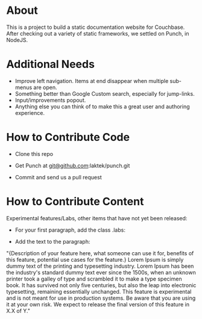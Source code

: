 About
==========
This is a project to build a static documentation website for Couchbase. After checking out a variety of static frameworks, we 
settled on Punch, in NodeJS.

Additional Needs
===============
- Improve left navigation. Items at end disappear when multiple sub-menus are open.
- Something better than Google Custom search, especially for jump-links.
- Input/improvements popout.
- Anything else you can think of to make this a great user and authoring experience.

How to Contribute Code
===============

- Clone this repo

- Get Punch at git@github.com:laktek/punch.git

- Commit and send us a pull request


How to Contribute Content
===========

Experimental features/Labs, other items that have not yet been released:

- For your first paragraph, add the class .labs: <p class="lab"></p>

- Add the text to the paragraph:

"{Description of your feature here, what someone can use it for, benefits of this feature, potential use cases for the feature.} Lorem Ipsum is simply dummy text of the printing and typesetting industry. Lorem Ipsum has been the industry's standard dummy text ever since the 1500s, when an unknown printer took a galley of type and scrambled it to make a type specimen book. It has survived not only five centuries, but also the leap into electronic typesetting, remaining essentially unchanged. This feature is experimental and is not meant for use in production systems. Be aware that you are using it at your own risk. We expect to release the final version of this feature in X.X of Y."

